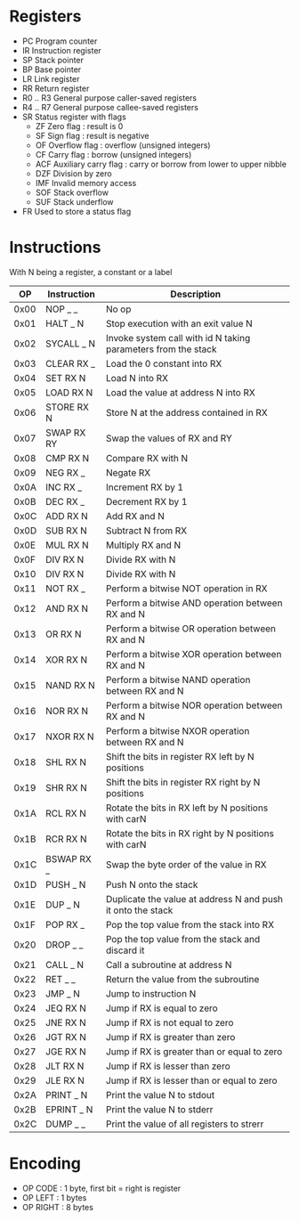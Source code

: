 # Registers

- PC				Program counter
- IR				Instruction register
- SP				Stack pointer
- BP				Base pointer
- LR				Link register
- RR				Return register
- R0 .. R3		General purpose caller-saved registers
- R4 .. R7		General purpose callee-saved registers
- SR				Status register with flags
	- ZF				Zero flag : result is 0
	- SF				Sign flag : result is negative
	- OF				Overflow flag : overflow (unsigned integers)
	- CF				Carry flag : borrow (unsigned integers)
	- ACF				Auxiliary carry flag : carry or borrow from lower to upper nibble
    - DZF				Division by zero
    - IMF				Invalid memory access
    - SOF				Stack overflow
    - SUF				Stack underflow
- FR				Used to store a status flag

# Instructions

With N being a register, a constant or a label

| OP   | Instruction | Description                                                   |
| ---- | ----------- | ------------------------------------------------------------- |
| 0x00 | NOP _ _     | No op                                                         |
| 0x01 | HALT _ N    | Stop execution with an exit value N                           |
| 0x02 | SYCALL _ N  | Invoke system call with id N taking parameters from the stack |
| 0x03 | CLEAR RX _  | Load the 0 constant into RX                                   |
| 0x04 | SET RX N    | Load N into RX                                                |
| 0x05 | LOAD RX N   | Load the value at address N into RX                           |
| 0x06 | STORE RX N  | Store N at the address contained in RX                        |
| 0x07 | SWAP RX RY  | Swap the values of RX and RY                                  |
| 0x08 | CMP RX N    | Compare RX with N                                             |
| 0x09 | NEG RX _    | Negate RX                                                     |
| 0x0A | INC RX _    | Increment RX by 1                                             |
| 0x0B | DEC RX _    | Decrement RX by 1                                             |
| 0x0C | ADD RX N    | Add RX and N                                                  |
| 0x0D | SUB RX N    | Subtract N from RX                                            |
| 0x0E | MUL RX N    | Multiply RX and N                                             |
| 0x0F | DIV RX N    | Divide RX with N                                              |
| 0x10 | DIV RX N    | Divide RX with N                                              |
| 0x11 | NOT RX _    | Perform a bitwise NOT operation in RX                         |
| 0x12 | AND RX N    | Perform a bitwise AND operation between RX and N              |
| 0x13 | OR RX N     | Perform a bitwise OR operation between RX and N               |
| 0x14 | XOR RX N    | Perform a bitwise XOR operation between RX and N              |
| 0x15 | NAND RX N   | Perform a bitwise NAND operation between RX and N             |
| 0x16 | NOR RX N    | Perform a bitwise NOR operation between RX and N              |
| 0x17 | NXOR RX N   | Perform a bitwise NXOR operation between RX and N             |
| 0x18 | SHL RX N    | Shift the bits in register RX left by N positions             |
| 0x19 | SHR RX N    | Shift the bits in register RX right by N positions            |
| 0x1A | RCL RX N    | Rotate the bits in RX left by N positions with carN           |
| 0x1B | RCR RX N    | Rotate the bits in RX right by N positions with carN          |
| 0x1C | BSWAP RX _  | Swap the byte order of the value in RX                        |
| 0x1D | PUSH _ N    | Push N onto the stack                                         |
| 0x1E | DUP _ N     | Duplicate the value at address N and push it onto the stack   |
| 0x1F | POP RX _    | Pop the top value from the stack into RX                      |
| 0x20 | DROP _ _    | Pop the top value from the stack and discard it               |
| 0x21 | CALL _ N    | Call a subroutine at address N                                |
| 0x22 | RET _ _     | Return the value from the subroutine                          |
| 0x23 | JMP _ N     | Jump to instruction N                                         |
| 0x24 | JEQ RX N    | Jump if RX is equal to zero                                   |
| 0x25 | JNE RX N    | Jump if RX is not equal to zero                               |
| 0x26 | JGT RX N    | Jump if RX is greater than zero                               |
| 0x27 | JGE RX N    | Jump if RX is greater than or equal to zero                   |
| 0x28 | JLT RX N    | Jump if RX is lesser than zero                                |
| 0x29 | JLE RX N    | Jump if RX is lesser than or equal to zero                    |
| 0x2A | PRINT _ N   | Print the value N to stdout                                   |
| 0x2B | EPRINT _ N  | Print the value N to stderr                                   |
| 0x2C | DUMP _ _    | Print the value of all registers to strerr                    |

# Encoding

- OP CODE			: 1 byte, first bit = right is register
- OP LEFT			: 1 bytes
- OP RIGHT		: 8 bytes
